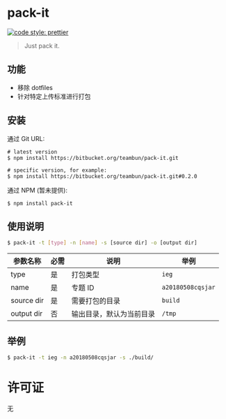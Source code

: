 # pack-it

[![code style: prettier](https://img.shields.io/badge/code_style-prettier-ff69b4.svg)](https://github.com/prettier/prettier)

> Just pack it.

## 功能

* 移除 dotfiles
* 针对特定上传标准进行打包

## 安装

通过 Git URL:

```
# latest version
$ npm install https://bitbucket.org/teambun/pack-it.git

# specific version, for example:
$ npm install https://bitbucket.org/teambun/pack-it.git#0.2.0
```

通过 NPM (暂未提供):

```
$ npm install pack-it
```

## 使用说明

```sh
$ pack-it -t [type] -n [name] -s [source dir] -o [output dir]
```

| 参数名称   | 必需 | 说明                     | 举例              |
| ---------- | ---- | ------------------------ | ----------------- |
| type       | 是   | 打包类型                 | `ieg`             |
| name       | 是   | 专题 ID                  | `a20180508cqsjar` |
| source dir | 是   | 需要打包的目录           | `build`           |
| output dir | 否   | 输出目录，默认为当前目录 | `/tmp`            |

## 举例

```sh
$ pack-it -t ieg -n a20180508cqsjar -s ./build/
```

# 许可证

无
